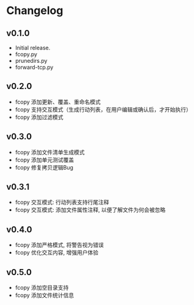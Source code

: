 # Changelog

## v0.1.0

- Initial release.
- fcopy.py
- prunedirs.py
- forward-tcp.py

## v0.2.0

- fcopy 添加更新、覆盖、重命名模式
- fcopy 支持交互模式（生成行动列表，在用户编辑或确认后，才开始执行）
- fcopy 添加过滤模式

## v0.3.0

- fcopy 添加文件清单生成模式
- fcopy 添加单元测试覆盖
- fcopy 修复拷贝逻辑Bug

## v0.3.1

- fcopy 交互模式: 行动列表支持行尾注释
- fcopy 交互模式: 添加文件属性注释, 以便了解文件为何会被忽略

## v0.4.0

- fcopy 添加严格模式, 将警告视为错误
- fcopy 优化交互内容, 增强用户体验

## v0.5.0

- fcopy 添加空目录支持
- fcopy 添加文件统计信息
